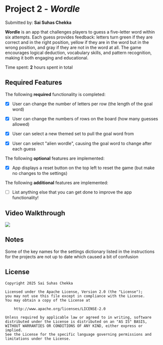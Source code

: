 # Project 2 - *Wordle*

Submitted by: **Sai Suhas Chekka**

**Wordle** is an app that challenges players to guess a five-letter word within six attempts. Each guess provides feedback: letters turn green if they are correct and in the right position, yellow if they are in the word but in the wrong position, and gray if they are not in the word at all. The game encourages logical deduction, vocabulary skills, and pattern recognition, making it both engaging and educational. 

Time spent: **2** hours spent in total

## Required Features

The following **required** functionality is completed:

- [x] User can change the number of letters per row (the length of the goal word)
- [x] User can change the numbers of rows on the board (how many guesses allowed)
- [x] User can select a new themed set to pull the goal word from
- [x] User can select "alien wordle", causing the goal word to change after each guess


The following **optional** features are implemented:

- [x] App displays a reset button on the top left to reset the game (but make no changes to the settings)

The following **additional** features are implemented:

- [ ] List anything else that you can get done to improve the app functionality!

## Video Walkthrough

<a href="https://www.loom.com/share/d39c665fead34903af09d8af9d8aaa88">
  <img style="max-width:300px;" src="https://cdn.loom.com/sessions/thumbnails/d39c665fead34903af09d8af9d8aaa88-08d212cdda0bec38-full-play.gif">
</a>

## Notes

Some of the key names for the settings dictionary listed in the instructions for the projects are not up to date which caused a bit of confusion 

## License

    Copyright 2025 Sai Suhas Chekka

    Licensed under the Apache License, Version 2.0 (the "License");
    you may not use this file except in compliance with the License.
    You may obtain a copy of the License at

        http://www.apache.org/licenses/LICENSE-2.0

    Unless required by applicable law or agreed to in writing, software
    distributed under the License is distributed on an "AS IS" BASIS,
    WITHOUT WARRANTIES OR CONDITIONS OF ANY KIND, either express or implied.
    See the License for the specific language governing permissions and
    limitations under the License.
